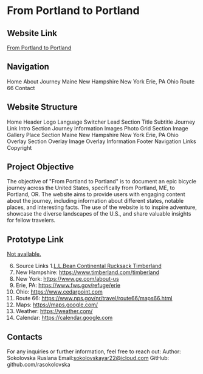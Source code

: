 
# From Portland to Portland

## Website Link
[From Portland to Portland](https://rasokolovska.github.io/from-portland-to-portland/)

## Navigation
Home
About
Journey
Maine
New Hampshire
New York
Erie, PA
Ohio
Route 66
Contact

## Website Structure
Home
Header
Logo
Language Switcher
Lead Section
Title
Subtitle
Journey Link
Intro Section
Journey Information
Images
Photo Grid Section
Image Gallery
Place Section
Maine
New Hampshire
New York
Erie, PA
Ohio
Overlay Section
Overlay Image
Overlay Information
Footer
Navigation Links
Copyright

## Project Objective
The objective of "From Portland to Portland" is to document an epic bicycle journey across the United States, specifically from Portland, ME, to Portland, OR. The website aims to provide users with engaging content about the journey, including information about different states, notable places, and interesting facts. The use of the website is to inspire adventure, showcase the diverse landscapes of the U.S., and share valuable insights for fellow travelers.

## Prototype Link
[Not available.](https://www.figma.com/file/AtbNbstbxWPcMqvF061V0R/Sprint-3%3A-From-Portland-to-Portland-%7C-desktop-%2B-mobile?type=design&node-id=0-1&mode=design&t=o2jEKq5397zFBd1x-0)

6. Source Links
1.[L.L.Bean Continental Rucksack
Timberland](https://global.llbean.com/shop/L.L.Bean-Continental-Rucksack/122952.html?bc=50-816&csp=f&feat=816-GN1)
2. New Hampshire: https://www.timberland.com/timberland
3. New York:
https://www.ge.com/about-us
4. Erie, PA:
https://www.fws.gov/refuge/erie
5. Ohio:
https://www.cedarpoint.com
6. Route 66:
https://www.nps.gov/nr/travel/route66/maps66.html
7. Maps:
https://maps.google.com/
8. Weather:
https://weather.com/
9. Calendar:
https://calendar.google.com

## Contacts
For any inquiries or further information, feel free to reach out: Author: Sokolovska Ruslana Email:sokolovskayar22@icloud.com GitHub: github.com/rasokolovska
